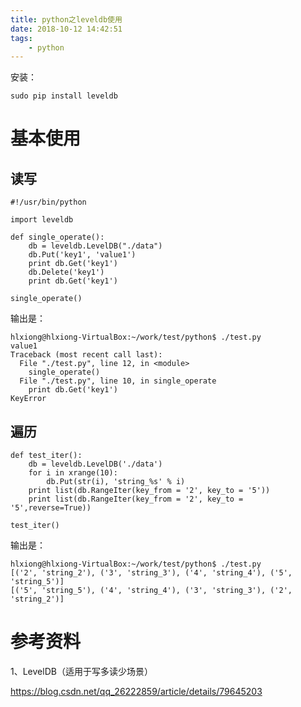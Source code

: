 ```yaml
---
title: python之leveldb使用
date: 2018-10-12 14:42:51
tags:
	- python
---
```




安装：

```
sudo pip install leveldb
```



# 基本使用

## 读写

```
#!/usr/bin/python

import leveldb

def single_operate():
	db = leveldb.LevelDB("./data")
	db.Put('key1', 'value1')
	print db.Get('key1')
	db.Delete('key1')
	print db.Get('key1')
	
single_operate()
```

输出是：

```
hlxiong@hlxiong-VirtualBox:~/work/test/python$ ./test.py 
value1
Traceback (most recent call last):
  File "./test.py", line 12, in <module>
    single_operate()
  File "./test.py", line 10, in single_operate
    print db.Get('key1')
KeyError
```

## 遍历

```
def test_iter():
    db = leveldb.LevelDB('./data')
    for i in xrange(10):
        db.Put(str(i), 'string_%s' % i)
    print list(db.RangeIter(key_from = '2', key_to = '5'))
    print list(db.RangeIter(key_from = '2', key_to = '5',reverse=True))
	
test_iter()
```

输出是：

```
hlxiong@hlxiong-VirtualBox:~/work/test/python$ ./test.py 
[('2', 'string_2'), ('3', 'string_3'), ('4', 'string_4'), ('5', 'string_5')]
[('5', 'string_5'), ('4', 'string_4'), ('3', 'string_3'), ('2', 'string_2')]
```



# 参考资料

1、LevelDB（适用于写多读少场景）

https://blog.csdn.net/qq_26222859/article/details/79645203